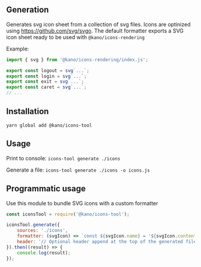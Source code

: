 ## Generation

Generates svg icon sheet from a collection of svg files. Icons are optinized using https://github.com/svg/svgo.
The default formatter exports a SVG icon sheet ready to be used with `@kano/icons-rendering`

Example:

```js
import { svg } from '@kano/icons-rendering/index.js';

export const logout = svg`...`;
export const login = svg`...`;
export const exit = svg`...`;
export const caret = svg`...`;
// ...

```

## Installation

`yarn global add @kano/icons-tool`

## Usage

Print to console:
`icons-tool generate ./icons`

Generate a file:
`icons-tool generate ./icons -o icons.js`

## Programmatic usage

Use this module to bundle SVG icons with a custom formatter

```js
const iconsTool = require('@kano/icons-tool');

iconsTool.generate({
    sources: './icons',
    formatter: (svgIcon) => `const ${svgIcon.name} = '${svgIcon.content}';`, // Optional
    header: '// Optional header append at the top of the generated file', // Optional
}).then((result) => {
    console.log(result);
});

```